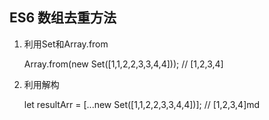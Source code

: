## ES6 数组去重方法

1. 利用Set和Array.from

	Array.from(new Set([1,1,2,2,3,3,4,4])); // [1,2,3,4]

2. 利用解构

	let resultArr = [...new Set([1,1,2,2,3,3,4,4])]; // [1,2,3,4]md